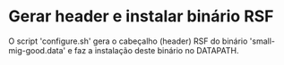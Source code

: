 #  Gerar header e instalar binário RSF

O script 'configure.sh' gera o cabeçalho (header) RSF do binário 'small-mig-good.data'
e faz a instalação deste binário no DATAPATH.
